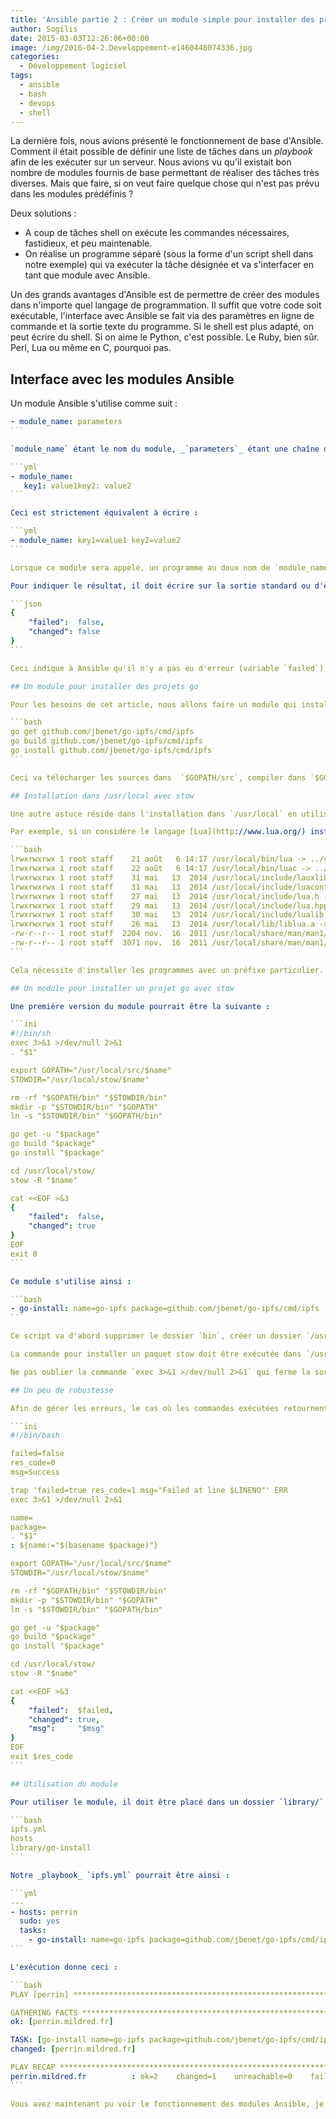 ```yaml
---
title: 'Ansible partie 2 : Créer un module simple pour installer des projets Go'
author: Sogilis
date: 2015-03-03T12:26:06+00:00
image: /img/2016-04-2.Developpement-e1460448074336.jpg
categories:
  - Développement logiciel
tags:
  - ansible
  - bash
  - devops
  - shell
---
```


La dernière fois, nous avions présenté le fonctionnement de base d'Ansible. Comment il était possible de définir une liste de tâches dans un _playbook_ afin de les exécuter sur un serveur. Nous avions vu qu'il existait bon nombre de modules fournis de base permettant de réaliser des tâches très diverses. Mais que faire, si on veut faire quelque chose qui n'est pas prévu dans les modules prédéfinis ?

Deux solutions :

- A coup de tâches shell on exécute les commandes nécessaires, fastidieux, et peu maintenable.
- On réalise un programme séparé (sous la forme d'un script shell dans notre exemple) qui va exécuter la tâche désignée et va s'interfacer en tant que module avec Ansible.

Un des grands avantages d'Ansible est de permettre de créer des modules dans n'importe quel langage de programmation. Il suffit que votre code soit exécutable, l'interface avec Ansible se fait via des paramètres en ligne de commande et la sortie texte du programme. Si le shell est plus adapté, on peut écrire du shell. Si on aime le Python, c'est possible. Le Ruby, bien sûr. Perl, Lua ou même en C, pourquoi pas.

## Interface avec les modules Ansible

Un module Ansible s'utilise comme suit :

````yml
- module_name: parameters
```

`module_name` étant le nom du module, _`parameters`_ étant une chaîne de caractères libre, généralement sous la forme `clef=valeur`, ceci n'étant pas obligatoire. Lorsqu'on utilise la forme `clef=valeur`, il est possible d'utiliser les modules avec une autre syntaxe un peu plus détaillée :

```yml
- module_name:
   key1: value1key2: value2
```

Ceci est strictement équivalent à écrire :

```yml
- module_name: key1=value1 key2=value2
```

Lorsque ce module sera appelé, un programme au doux nom de `module_name` sera exécuté sur le serveur à déployer avec comme premier paramètre de ligne de commande un fichier contenant la ligne`key1=value1 key2=value2`. Le programme n'a qu'à lire ce fichier pour comprendre ce qu'il doit faire, et pour les scripts shell, c'est simple, parce que c'est la syntaxe shell de définition de variables. Il suffit donc de sourcer ce fichier.

Pour indiquer le résultat, il doit écrire sur la sortie standard ou d'erreur indifféremment un fichier JSON contenant des variables résultat, par exemple :

```json
{
    "failed":  false,
    "changed": false
}
```

Ceci indique à Ansible qu'il n'y a pas eu d'erreur (variable `failed`), que le système n'a pas été changé car il était déjà configuré (variable `changed`). Si la sortie du programme n'est pas valide JSON, le module sera considéré comme ayant échoué.

## Un module pour installer des projets go

Pour les besoins de cet article, nous allons faire un module qui installe un programme écrit dans le [langage Go](http://golang.org/). Une fois qu'on a `go` installé, il est très simple et rapide de compiler un programme Go. En effet, tout est généralement compilé statiquement sans dépendances externes, et l'outil `go` permet de récupérer récursivement toutes les sources nécessaires à un programme. Par exemple, pour installer le projet [GitHub go-ipfs](https://github.com/jbenet/go-ipfs), il suffit d'exécuter les commandes suivantes :

```bash
go get github.com/jbenet/go-ipfs/cmd/ipfs
go build github.com/jbenet/go-ipfs/cmd/ipfs
go install github.com/jbenet/go-ipfs/cmd/ipfs
```

Ceci va télécharger les sources dans  `$GOPATH/src`, compiler dans `$GOPATH/pkg` et installer le programme ipfs dans `$GOPATH/bin`.

## Installation dans /usr/local avec stow

Une autre astuce réside dans l'installation dans `/usr/local` en utilisant [stow](https://www.gnu.org/software/stow/). C'est un programme qui permet de gérer le préfixe `/usr/local` et avec des liens symboliques, permet de savoir quel fichier appartient à quelle installation. Le principe est simple, au lieu d'installer un programme dans `/usr/local/{bin,lib,share,…}` directement, on l'installe dans `/usr/local/stow/progname/{bin,lib,share,…}`. Ensuite on invoque stow et on lui demande de créer des liens symboliques dans `/usr/local/{bin,lib,share,…}` pointant vers les fichiers équivalents dans `/usr/local/stow/progname/{bin,lib,share,…}`.

Par exemple, si on considère le langage [Lua](http://www.lua.org/) installé, nous trouvons les liens symboliques suivants :

```bash
lrwxrwxrwx 1 root staff    21 août   6 14:17 /usr/local/bin/lua -> ../stow/lua52/bin/lua
lrwxrwxrwx 1 root staff    22 août   6 14:17 /usr/local/bin/luac -> ../stow/lua52/bin/luac
lrwxrwxrwx 1 root staff    31 mai   13  2014 /usr/local/include/lauxlib.h -> ../stow/lua52/include/lauxlib.h
lrwxrwxrwx 1 root staff    31 mai   13  2014 /usr/local/include/luaconf.h -> ../stow/lua52/include/luaconf.h
lrwxrwxrwx 1 root staff    27 mai   13  2014 /usr/local/include/lua.h -> ../stow/lua52/include/lua.h
lrwxrwxrwx 1 root staff    29 mai   13  2014 /usr/local/include/lua.hpp -> ../stow/lua52/include/lua.hpp
lrwxrwxrwx 1 root staff    30 mai   13  2014 /usr/local/include/lualib.h -> ../stow/lua52/include/lualib.h
lrwxrwxrwx 1 root staff    26 mai   13  2014 /usr/local/lib/liblua.a -> ../stow/lua52/lib/liblua.a
-rw-r--r-- 1 root staff  2204 nov.  16  2011 /usr/local/share/man/man1/lua.1
-rw-r--r-- 1 root staff  3071 nov.  16  2011 /usr/local/share/man/man1/luac.1
```

Cela nécessite d'installer les programmes avec un préfixe particulier. Généralement cela se fait avec `./configure –prefix=/usr/local/stow/progname` ou `cmake -DCMAKE_INSTALL_PREFIX=/usr/local/stow/progname`.

## Un module pour installer un projet go avec stow

Une première version du module pourrait être la suivante :

```ini
#!/bin/sh
exec 3>&1 >/dev/null 2>&1
. "$1"

export GOPATH="/usr/local/src/$name"
STOWDIR="/usr/local/stow/$name"

rm -rf "$GOPATH/bin" "$STOWDIR/bin"
mkdir -p "$STOWDIR/bin" "$GOPATH"
ln -s "$STOWDIR/bin" "$GOPATH/bin"

go get -u "$package"
go build "$package"
go install "$package"

cd /usr/local/stow/
stow -R "$name"

cat <<EOF >&3
{
    "failed":  false,
    "changed": true
}
EOF
exit 0
```

Ce module s'utilise ainsi :

```bash
- go-install: name=go-ipfs package=github.com/jbenet/go-ipfs/cmd/ipfs
```

Ce script va d'abord supprimer le dossier `bin`, créer un dossier `/usr/local/stow/$name/bin` et faire pointer `/usr/local/src/$name/bin` vers ce dernier dossier. Ainsi `go install` placera directement les fichiers dans `/usr/local/stow/$name/bin`.

La commande pour installer un paquet stow doit être exécutée dans `/usr/local/stow`. C'est `stow -R $name` (`-R` comme Restow).

Ne pas oublier la commande `exec 3>&1 >/dev/null 2>&1` qui ferme la sortie standard et d'erreur afin d'éviter que les programmes ne polluent le résultat JSON, et `3>&1` (avant les autres) qui permet d'ouvrir le descripteur de fichier numéro 3 comme une nouvelle sortie standard. Le résultat JSON sera copié sur ce descripteur de fichier.

## Un peu de robustesse

Afin de gérer les erreurs, le cas où les commandes exécutées retournent un code d'erreur différent de zéro, nous allons utiliser bash au lieu du vénérable shell POSIX sh et utiliser la commande [trap](http://tldp.org/LDP/Bash-Beginners-Guide/html/sect_12_02.html). Nous allons aussi initialiser les variables dans le cas où notre environnement n'est pas propre, et donner une valeur par défaut à la variable `$name` :

```ini
#!/bin/bash

failed=false
res_code=0
msg=Success

trap 'failed=true res_code=1 msg="Failed at line $LINENO"' ERR
exec 3>&1 >/dev/null 2>&1

name=
package=
. "$1"
: ${name:="$(basename $package)"}

export GOPATH="/usr/local/src/$name"
STOWDIR="/usr/local/stow/$name"

rm -rf "$GOPATH/bin" "$STOWDIR/bin"
mkdir -p "$STOWDIR/bin" "$GOPATH"
ln -s "$STOWDIR/bin" "$GOPATH/bin"

go get -u "$package"
go build "$package"
go install "$package"

cd /usr/local/stow/
stow -R "$name"

cat <<EOF >&3
{
    "failed":  $failed,
    "changed": true,
    "msg":     "$msg"
}
EOF
exit $res_code
```

## Utilisation du module

Pour utiliser le module, il doit être placé dans un dossier `library/` au coté du _playbook_. Nous avons donc les fichiers suivants :

```bash
ipfs.yml
hosts
library/go-install
```

Notre _playbook_ `ipfs.yml` pourrait être ainsi :

```yml
---
- hosts: perrin
  sudo: yes
  tasks:
    - go-install: name=go-ipfs package=github.com/jbenet/go-ipfs/cmd/ipfs
```

L'exécution donne ceci :

```bash
PLAY [perrin] *****************************************************************

GATHERING FACTS ***************************************************************
ok: [perrin.mildred.fr]

TASK: [go-install name=go-ipfs package=github.com/jbenet/go-ipfs/cmd/ipfs] ****
changed: [perrin.mildred.fr]

PLAY RECAP ********************************************************************
perrin.mildred.fr          : ok=2    changed=1    unreachable=0    failed=0
```

Vous avez maintenant pu voir le fonctionnement des modules Ansible, je vous encourage à jouer avec. Si vous étiez à l'aise avec le shell, et redoutiez les outils de déploiement automatique — parce-qu'il faut l'avouer, le langage est parfois bien plus compliqué — vous êtes maintenant armé pour utiliser Ansible en toute simplicité. Dans un prochain article, nous verrons comment structurer des _playbooks_ Ansible lorsque vous souhaitez mixer différentes tâches.
````
